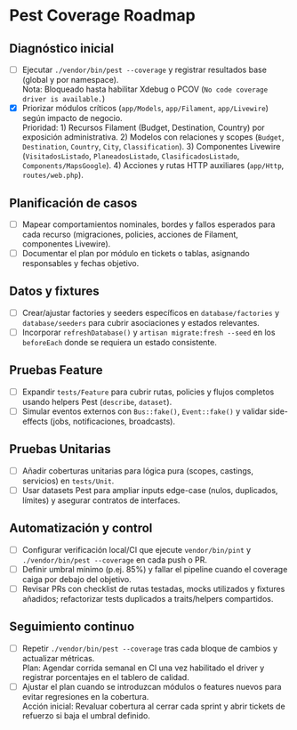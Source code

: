 # Pest Coverage Roadmap

## Diagnóstico inicial
- [ ] Ejecutar `./vendor/bin/pest --coverage` y registrar resultados base (global y por namespace).  
  Nota: Bloqueado hasta habilitar Xdebug o PCOV (`No code coverage driver is available.`)
- [x] Priorizar módulos críticos (`app/Models`, `app/Filament`, `app/Livewire`) según impacto de negocio.  
  Prioridad: 1) Recursos Filament (Budget, Destination, Country) por exposición administrativa. 2) Modelos con relaciones y scopes (`Budget`, `Destination`, `Country`, `City`, `Classification`). 3) Componentes Livewire (`VisitadosListado`, `PlaneadosListado`, `ClasificadosListado`, `Components/MapsGoogle`). 4) Acciones y rutas HTTP auxiliares (`app/Http`, `routes/web.php`).

## Planificación de casos
- [ ] Mapear comportamientos nominales, bordes y fallos esperados para cada recurso (migraciones, policies, acciones de Filament, componentes Livewire).
- [ ] Documentar el plan por módulo en tickets o tablas, asignando responsables y fechas objetivo.

## Datos y fixtures
- [ ] Crear/ajustar factories y seeders específicos en `database/factories` y `database/seeders` para cubrir asociaciones y estados relevantes.
- [ ] Incorporar `refreshDatabase()` y `artisan migrate:fresh --seed` en los `beforeEach` donde se requiera un estado consistente.

## Pruebas Feature
- [ ] Expandir `tests/Feature` para cubrir rutas, policies y flujos completos usando helpers Pest (`describe`, `dataset`).
- [ ] Simular eventos externos con `Bus::fake()`, `Event::fake()` y validar side-effects (jobs, notificaciones, broadcasts).

## Pruebas Unitarias
- [ ] Añadir coberturas unitarias para lógica pura (scopes, castings, servicios) en `tests/Unit`.
- [ ] Usar datasets Pest para ampliar inputs edge-case (nulos, duplicados, límites) y asegurar contratos de interfaces.

## Automatización y control
- [ ] Configurar verificación local/CI que ejecute `vendor/bin/pint` y `./vendor/bin/pest --coverage` en cada push o PR.
- [ ] Definir umbral mínimo (p.ej. 85%) y fallar el pipeline cuando el coverage caiga por debajo del objetivo.
- [ ] Revisar PRs con checklist de rutas testadas, mocks utilizados y fixtures añadidos; refactorizar tests duplicados a traits/helpers compartidos.

## Seguimiento continuo
- [ ] Repetir `./vendor/bin/pest --coverage` tras cada bloque de cambios y actualizar métricas.  
  Plan: Agendar corrida semanal en CI una vez habilitado el driver y registrar porcentajes en el tablero de calidad.
- [ ] Ajustar el plan cuando se introduzcan módulos o features nuevos para evitar regresiones en la cobertura.  
  Acción inicial: Revaluar cobertura al cerrar cada sprint y abrir tickets de refuerzo si baja el umbral definido.
